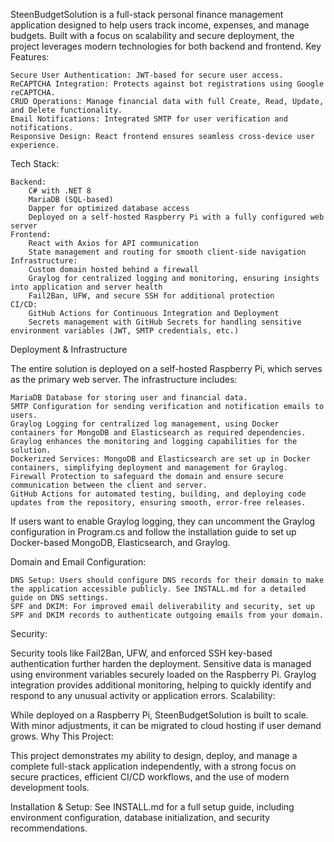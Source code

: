 SteenBudgetSolution is a full-stack personal finance management application designed to help users track income, expenses, and manage budgets. Built with a focus on scalability and secure deployment, the project leverages modern technologies for both backend and frontend.
Key Features:

    Secure User Authentication: JWT-based for secure user access.
    ReCAPTCHA Integration: Protects against bot registrations using Google reCAPTCHA.
    CRUD Operations: Manage financial data with full Create, Read, Update, and Delete functionality.
    Email Notifications: Integrated SMTP for user verification and notifications.
    Responsive Design: React frontend ensures seamless cross-device user experience.

Tech Stack:

    Backend:
        C# with .NET 8
        MariaDB (SQL-based)
        Dapper for optimized database access
        Deployed on a self-hosted Raspberry Pi with a fully configured web server
    Frontend:
        React with Axios for API communication
        State management and routing for smooth client-side navigation
    Infrastructure:
        Custom domain hosted behind a firewall
        Graylog for centralized logging and monitoring, ensuring insights into application and server health
        Fail2Ban, UFW, and secure SSH for additional protection
    CI/CD:
        GitHub Actions for Continuous Integration and Deployment
        Secrets management with GitHub Secrets for handling sensitive environment variables (JWT, SMTP credentials, etc.)

Deployment & Infrastructure

The entire solution is deployed on a self-hosted Raspberry Pi, which serves as the primary web server. The infrastructure includes:

    MariaDB Database for storing user and financial data.
    SMTP Configuration for sending verification and notification emails to users.
    Graylog Logging for centralized log management, using Docker containers for MongoDB and Elasticsearch as required dependencies. Graylog enhances the monitoring and logging capabilities for the solution.
    Dockerized Services: MongoDB and Elasticsearch are set up in Docker containers, simplifying deployment and management for Graylog.
    Firewall Protection to safeguard the domain and ensure secure communication between the client and server.
    GitHub Actions for automated testing, building, and deploying code updates from the repository, ensuring smooth, error-free releases.

If users want to enable Graylog logging, they can uncomment the Graylog configuration in Program.cs and follow the installation guide to set up Docker-based MongoDB, Elasticsearch, and Graylog.

Domain and Email Configuration:

    DNS Setup: Users should configure DNS records for their domain to make the application accessible publicly. See INSTALL.md for a detailed guide on DNS settings.
    SPF and DKIM: For improved email deliverability and security, set up SPF and DKIM records to authenticate outgoing emails from your domain.

Security:

Security tools like Fail2Ban, UFW, and enforced SSH key-based authentication further harden the deployment. Sensitive data is managed using environment variables securely loaded on the Raspberry Pi. Graylog integration provides additional monitoring, helping to quickly identify and respond to any unusual activity or application errors.
Scalability:

While deployed on a Raspberry Pi, SteenBudgetSolution is built to scale. With minor adjustments, it can be migrated to cloud hosting if user demand grows.
Why This Project:

This project demonstrates my ability to design, deploy, and manage a complete full-stack application independently, with a strong focus on secure practices, efficient CI/CD workflows, and the use of modern development tools.

Installation & Setup: See INSTALL.md for a full setup guide, including environment configuration, database initialization, and security recommendations.
